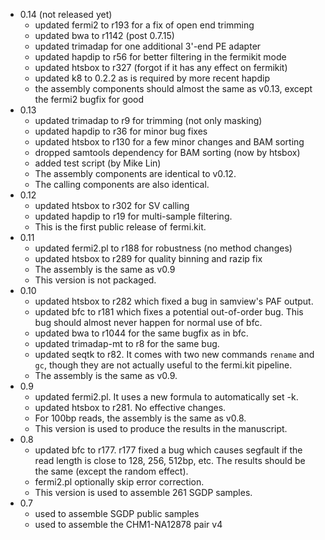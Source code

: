 * 0.14 (not released yet)
  - updated fermi2 to r193 for a fix of open end trimming
  - updated bwa to r1142 (post 0.7.15)
  - updated trimadap for one additional 3'-end PE adapter
  - updated hapdip to r56 for better filtering in the fermikit mode
  - updated htsbox to r327 (forgot if it has any effect on fermikit)
  - updated k8 to 0.2.2 as is required by more recent hapdip
  - the assembly components should almost the same as v0.13, except the fermi2 bugfix for good
* 0.13
  - updated trimadap to r9 for trimming (not only masking)
  - updated hapdip to r36 for minor bug fixes
  - updated htsbox to r130 for a few minor changes and BAM sorting
  - dropped samtools dependency for BAM sorting (now by htsbox)
  - added test script (by Mike Lin)
  - The assembly components are identical to v0.12.
  - The calling components are also identical.
* 0.12
  - updated htsbox to r302 for SV calling
  - updated hapdip to r19 for multi-sample filtering.
  - This is the first public release of fermi.kit.
* 0.11
  - updated fermi2.pl to r188 for robustness (no method changes)
  - updated htsbox to r289 for quality binning and razip fix
  - The assembly is the same as v0.9
  - This version is not packaged.
* 0.10
  - updated htsbox to r282 which fixed a bug in samview's PAF output.
  - updated bfc to r181 which fixes a potential out-of-order bug. This bug
    should almost never happen for normal use of bfc.
  - updated bwa to r1044 for the same bugfix as in bfc.
  - updated trimadap-mt to r8 for the same bug.
  - updated seqtk to r82. It comes with two new commands `rename` and `gc`,
    though they are not actually useful to the fermi.kit pipeline.
  - The assembly is the same as v0.9.
* 0.9
  - updated fermi2.pl. It uses a new formula to automatically set -k.
  - updated htsbox to r281. No effective changes.
  - For 100bp reads, the assembly is the same as v0.8.
  - This version is used to produce the results in the manuscript.
* 0.8
  - updated bfc to r177. r177 fixed a bug which causes segfault if the read
    length is close to 128, 256, 512bp, etc. The results should be the same
    (except the random effect).
  - fermi2.pl optionally skip error correction.
  - This version is used to assemble 261 SGDP samples.
* 0.7
  - used to assemble SGDP public samples
  - used to assemble the CHM1-NA12878 pair v4
